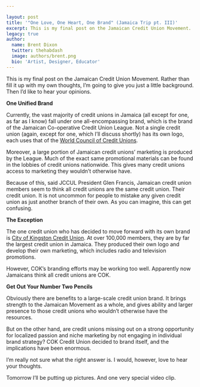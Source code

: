 ```yaml
---

layout: post
title: '"One Love, One Heart, One Brand" (Jamaica Trip pt. III)'
excerpt: This is my final post on the Jamaican Credit Union Movement.
legacy: true
author:
  name: Brent Dixon
  twitter: thehabdash
  image: authors/brent.png
  bio: 'Artist, Designer, Educator'
---
```


<p>This is my final post on the Jamaican Credit Union Movement. Rather than fill it up with my own thoughts, I&#8217;m going to give you just a little background. Then I&#8217;d like to hear your opinions.</p>
<p><strong>One Unified Brand</strong></p>
<p>Currently, the vast majority of credit unions in Jamaica (all except for one, as far as I know) fall under one all-encompassing brand, which is the brand of the Jamaican Co-operative Credit Union League. Not a single credit union (again, except for one, which I&#8217;ll discuss shortly) has its own logo, each uses that of the <a href='http://www.woccu.org/'>World Council of Credit Unions</a>.</p>
<p>Moreover, a large portion of Jamaican credit unions&#8217; marketing is produced by the League. Much of the exact same promotional materials can be found in the lobbies of credit unions nationwide. This gives many credit unions access to marketing they wouldn&#8217;t otherwise have.</p>
<p>Because of this, said <span class='caps'><span class="caps">JCCUL</span> </span>President Glen Francis, Jamaican credit union members seem to think all credit unions are the same credit union. Their credit union. It is not uncommon for people to mistake any given credit union as  just another branch of their own. As you can imagine, this can get confusing.</p>
<p><strong>The Exception</strong></p>
<p>The one credit union who has decided to move forward with its own brand is <a href='http://cokcu.com/'>City of Kingston Credit Union</a>. At over 100,000 members, they are by far the largest credit union in Jamaica. They produced their own logo and develop their own marketing, which includes radio and television promotions.</p>
<p>However, <span class='caps'><span class="caps">COK</span></span>&#8217;s branding efforts may be working too well. Apparently now Jamaicans think all credit unions are <span class='caps'><span class="caps">COK</span></span>.</p>
<p><strong>Get Out Your Number Two Pencils</strong></p>
<p>Obviously there are benefits to a large-scale credit union brand. It brings strength to the Jamaican Movement as a whole, and gives ability and larger presence to those credit unions who wouldn&#8217;t otherwise have the resources.</p>
<p>But on the other hand, are credit unions missing out on a strong opportunity for localized passion and niche marketing by not engaging in individual brand strategy? <span class='caps'><span class="caps">COK</span> </span>Credit Union decided to brand itself, and the implications have been enormous.</p>
<p>I&#8217;m really not sure what the right answer is. I would, however, love to hear your thoughts.</p>
<p>Tomorrow I&#8217;ll be putting up pictures. And one very special video clip.</p>
